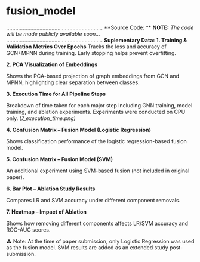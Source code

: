 # fusion_model
................................................................
**Source Code: **
**NOTE:** _The code will be made publicly available soon..._
................................................................
**Suplementary Data:**
**1. Training & Validation Metrics Over Epochs**
Tracks the loss and accuracy of GCN+MPNN during training. Early stopping helps prevent overfitting.

**2. PCA Visualization of Embeddings**

Shows the PCA-based projection of graph embeddings from GCN and MPNN, highlighting clear separation between classes.

**3. Execution Time for All Pipeline Steps**

Breakdown of time taken for each major step including GNN training, model training, and ablation experiments. Experiments were conducted on CPU only. _(7_execution_time.png)_

**4. Confusion Matrix – Fusion Model (Logistic Regression)**

Shows classification performance of the logistic regression-based fusion model.

**5. Confusion Matrix – Fusion Model (SVM)**

An additional experiment using SVM-based fusion (not included in original paper).

**6. Bar Plot – Ablation Study Results**

Compares LR and SVM accuracy under different component removals.

**7. Heatmap – Impact of Ablation**

Shows how removing different components affects LR/SVM accuracy and ROC-AUC scores.

⚠️ Note: At the time of paper submission, only Logistic Regression was used as the fusion model. SVM results are added as an extended study post-submission.


